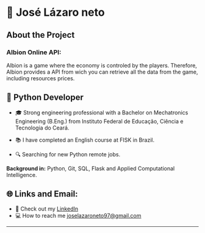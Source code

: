 # :pushpin: José Lázaro neto
 

## About the Project
### Albion Online API:

Albion is a game where the economy is controled by the players. Therefore, Albion provides a API from wich you can retrieve all the data from the game, 
including resources prices.

## :dart: Python Developer

 * :mortar_board: Strong engineering professional with a Bachelor on Mechatronics Engineering (B.Eng.) from Instituto Federal de Educação, Ciência e Tecnologia do Ceará.

* :books: I have completed an English course at FISK in Brazil.

* :mag: Searching for new Python remote jobs.


**Background in:** Python, Git, SQL, Flask and Applied Computational Intelligence.
 

## :globe_with_meridians: Links and Email:
* :page_with_curl: Check out my [LinkedIn](https://www.linkedin.com/in/joselazaroneto232/)
* :computer: How to reach me joselazaroneto97@gmail.com

 
---





